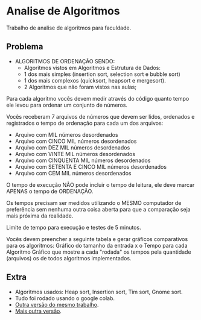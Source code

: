# Analise de Algoritmos

Trabalho de analise de algoritmos para faculdade.

## Problema
- ALGORITMOS DE ORDENAÇÃO SENDO:
    - Algoritmos vistos em Algoritmos e Estrutura de Dados:
    - 1 dos mais simples (insertion sort, selection sort e bubble sort)
    - 1 dos mais complexos (quicksort, heapsort e mergesort).  
    - 2 Algoritmos que não foram vistos nas aulas;

Para cada algoritmo vocês devem medir através do código quanto tempo ele levou para ordenar um conjunto de números. 

Vocês receberam 7 arquivos de números que devem ser lidos, ordenados e registrados o tempo de ordenação para cada um dos arquivos:

- Arquivo com MIL números desordenados
- Arquivo com CINCO MIL números desordenados  
- Arquivo com DEZ MIL números desordenados
- Arquivo com VINTE MIL números desordenados
- Arquivo com CINQUENTA MIL números desordenados
- Arquivo com SETENTA E CINCO MIL números desordenados
- Arquivo com CEM MIL números desordenados

O tempo de execução NÃO pode incluir o tempo de leitura, ele deve marcar APENAS o tempo de ORDENAÇÃO.

Os tempos precisam ser medidos utilizando o MESMO computador de preferência sem nenhuma outra coisa aberta para que a comparação seja mais próxima da realidade.

Limite de tempo para execução e testes de 5 minutos.

Vocês devem preencher a seguinte tabela e gerar gráficos comparativos para os algoritmos:
Gráfico do tamanho da entrada x o Tempo para cada Algoritmo
Gráfico que mostre a cada "rodada" os tempos pela quantidade (arquivos) os de todos algoritmos implementados.

## Extra

- Algoritmos usados: Heap sort, Insertion sort, Tim sort, Gnome sort.
- Tudo foi rodado usando o google colab.
- [Outra versão do mesmo trabalho](https://github.com/lcbm/cs-algorithm-analysis).
- [Mais outra versão](https://github.com/jsantos93/analise-algoritmo).
